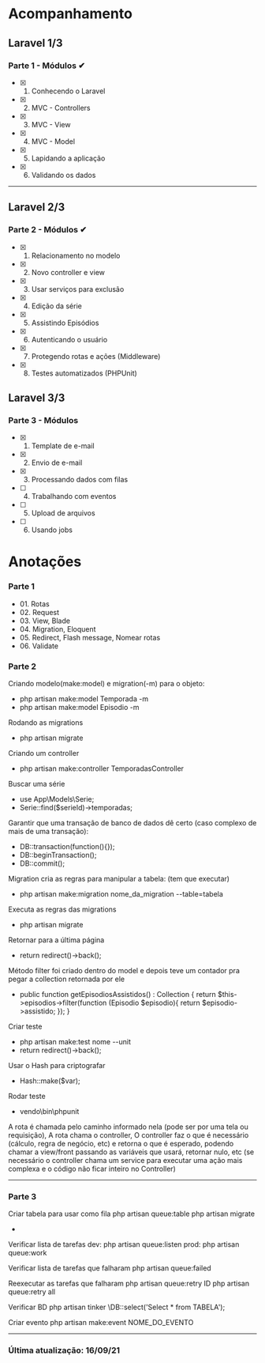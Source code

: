 # Acompanhamento
## Laravel 1/3

### Parte 1 - Módulos ✔
- [x] 01. Conhecendo o Laravel       
- [x] 02. MVC - Controllers          
- [x] 03. MVC - View                 
- [x] 04. MVC - Model                
- [x] 05. Lapidando a aplicação      
- [x] 06. Validando os dados         

---
## Laravel 2/3

### Parte 2 - Módulos ✔
- [x] 01. Relacionamento no modelo
- [x] 02. Novo controller e view 
- [x] 03. Usar serviços para exclusão 
- [x] 04. Edição da série 
- [x] 05. Assistindo Episódios 
- [x] 06. Autenticando o usuário
- [x] 07. Protegendo rotas e ações (Middleware)
- [x] 08. Testes automatizados (PHPUnit)


## Laravel 3/3

### Parte 3 - Módulos
- [x] 01. Template de e-mail
- [x] 02. Envio de e-mail
- [x] 03. Processando dados com filas
- [ ] 04. Trabalhando com eventos
- [ ] 05. Upload de arquivos
- [ ] 06. Usando jobs


# Anotações

### Parte 1
<ul>
    <li> 01. Rotas</li>
    <li> 02. Request</li>
    <li> 03. View, Blade</li>
    <li> 04. Migration, Eloquent</li>
    <li> 05. Redirect, Flash message, Nomear rotas</li>
    <li> 06. Validate</li>
</ul>


### Parte 2

Criando modelo(make:model) e migration(-m) para o objeto:
- php artisan make:model Temporada -m 
- php artisan make:model Episodio -m 


Rodando as migrations
- php artisan migrate

Criando um controller
- php artisan make:controller TemporadasController
       
Buscar uma série
- use App\Models\Serie;
- Serie::find($serieId)->temporadas;

Garantir que uma transação de banco de dados dê certo (caso complexo de mais de uma transação):
- DB::transaction(function(){});
- DB::beginTransaction();
- DB::commit();
      
Migration cria as regras para manipular a tabela: (tem que executar)
- php artisan make:migration nome_da_migration --table=tabela

Executa as regras das migrations
- php artisan migrate

Retornar para a última página
- return redirect()->back();

Método filter foi criado dentro do model e depois teve um contador pra pegar a collection retornada por ele
<ul>
    <li> 
        public function getEpisodiosAssistidos() : Collection
        {
            return $this->episodios->filter(function (Episodio $episodio){
                return $episodio->assistido;
            });
        }
    </li>
</ul>       

Criar teste
- php artisan make:test nome --unit
- return redirect()->back();  

Usar o Hash para criptografar
- Hash::make($var);     
        
Rodar teste
- vendo\bin\phpunit
      

A rota é chamada pelo caminho informado nela (pode ser por uma tela ou requisição), 
A rota chama o controller, 
O controller faz o que é necessário (cálculo, regra de negócio, etc) e retorna o que é esperado, podendo chamar a view/front passando as variáveis que usará, retornar nulo, etc
(se necessário o controller chama um service para executar uma ação mais complexa e o código não ficar inteiro no Controller)

---

### Parte 3
Criar tabela para usar como fila
    php artisan queue:table
    php artisan migrate

-
Verificar lista de tarefas
    dev: php artisan queue:listen
    prod: php artisan queue:work

Verificar lista de tarefas que falharam
    php artisan queue:failed

Reexecutar as tarefas que falharam
    php artisan queue:retry ID
    php artisan queue:retry all


Verificar BD
    php artisan tinker
    \DB::select('Select * from TABELA');

Criar evento
    php artisan make:event NOME_DO_EVENTO

---
### Última atualização: 16/09/21

